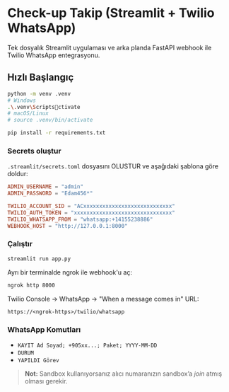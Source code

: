 
# Check-up Takip (Streamlit + Twilio WhatsApp)

Tek dosyalık Streamlit uygulaması ve arka planda FastAPI webhook ile Twilio WhatsApp entegrasyonu.

## Hızlı Başlangıç

```bash
python -m venv .venv
# Windows
.\.venv\Scriptsctivate
# macOS/Linux
# source .venv/bin/activate

pip install -r requirements.txt
```

### Secrets oluştur
`.streamlit/secrets.toml` dosyasını OLUSTUR ve aşağıdaki şablona göre doldur:

```toml
ADMIN_USERNAME = "admin"
ADMIN_PASSWORD = "Edam456*"

TWILIO_ACCOUNT_SID = "ACxxxxxxxxxxxxxxxxxxxxxxxxxxxx"
TWILIO_AUTH_TOKEN = "xxxxxxxxxxxxxxxxxxxxxxxxxxxxxxx"
TWILIO_WHATSAPP_FROM = "whatsapp:+14155238886"
WEBHOOK_HOST = "http://127.0.0.1:8000"
```

### Çalıştır
```bash
streamlit run app.py
```

Ayrı bir terminalde ngrok ile webhook'u aç:
```bash
ngrok http 8000
```

Twilio Console → WhatsApp → "When a message comes in" URL:
```
https://<ngrok-https>/twilio/whatsapp
```

### WhatsApp Komutları
- `KAYIT Ad Soyad; +905xx...; Paket; YYYY-MM-DD`
- `DURUM`
- `YAPILDI Görev`

> **Not:** Sandbox kullanıyorsanız alıcı numaranızın sandbox’a *join* atmış olması gerekir.
